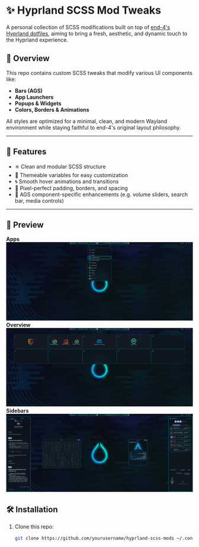 # ✨ Hyprland SCSS Mod Tweaks

A personal collection of SCSS modifications built on top of [end-4's Hyprland dotfiles](https://github.com/end-4/dots-hyprland), aiming to bring a fresh, aesthetic, and dynamic touch to the Hyprland experience.

## 🎯 Overview

This repo contains custom SCSS tweaks that modify various UI components like:
- **Bars (AGS)**
- **App Launchers**
- **Popups & Widgets**
- **Colors, Borders & Animations**

All styles are optimized for a minimal, clean, and modern Wayland environment while staying faithful to end-4's original layout philosophy.

---

## 🌈 Features

- ✳️ Clean and modular SCSS structure
- 🎨 Themeable variables for easy customization
- 🌀 Smooth hover animations and transitions
- 📐 Pixel-perfect padding, borders, and spacing
- 🧩 AGS component-specific enhancements (e.g. volume sliders, search bar, media controls)

---

## 📸 Preview
**Apps**
![screenshot](images/apps.png)
**Overview**
![screenshot](images/overview.png)
**Sidebars**
![screenshot](images/everything_else.png)

## 🛠️ Installation

1. Clone this repo:
   ```bash
   git clone https://github.com/yourusername/hyprland-scss-mods ~/.config/ags/scss
